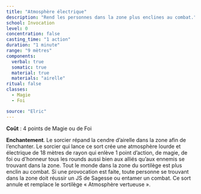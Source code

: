 ```yaml
---
title: "Atmosphère électrique"
description: "Rend les personnes dans la zone plus enclines au combat."
school: Invocation
level: 0
concentration: false
casting_time: "1 action"
duration: "1 minute"
range: "9 mètres"
components:
  verbal: true
  somatic: true
  material: true
  materials: "airelle"
ritual: false
classes:
  - Magie
  - Foi

source: "Elric"
---
```

**Coût** : 4 points de Magie ou de Foi  

**Enchantement**. Le sorcier répand la cendre d’airelle dans la zone afin de l’enchanter. Le sorcier qui lance ce sort crée une atmosphère lourde et électrique de 18 mètres de rayon qui enlève 1 point d’action, de magie, de foi ou d'honneur tous les rounds aussi bien aux alliés qu’aux ennemis se trouvant dans la zone. Tout le monde dans la zone du sortilège est plus enclin au combat. Si une provocation est faite, toute personne se trouvant dans la zone doit réussir un JS de Sagesse ou entamer un combat. Ce sort annule et remplace le sortilège « Atmosphère vertueuse ».  
